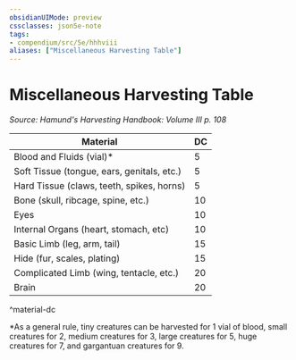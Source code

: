 ```yaml
---
obsidianUIMode: preview
cssclasses: json5e-note
tags:
- compendium/src/5e/hhhviii
aliases: ["Miscellaneous Harvesting Table"]
---
```

# Miscellaneous Harvesting Table
*Source: Hamund's Harvesting Handbook: Volume III p. 108* 

| Material | DC |
|----------|----|
| Blood and Fluids (vial)* | 5 |
| Soft Tissue (tongue, ears, genitals, etc.) | 5 |
| Hard Tissue (claws, teeth, spikes, horns) | 5 |
| Bone (skull, ribcage, spine, etc.) | 10 |
| Eyes | 10 |
| Internal Organs (heart, stomach, etc) | 10 |
| Basic Limb (leg, arm, tail) | 15 |
| Hide (fur, scales, plating) | 15 |
| Complicated Limb (wing, tentacle, etc.) | 20 |
| Brain | 20 |
^material-dc

*As a general rule, tiny creatures can be harvested for 1 vial of blood, small creatures for 2, medium creatures for 3, large creatures for 5, huge creatures for 7, and gargantuan creatures for 9.